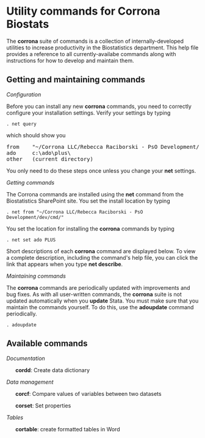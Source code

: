 <h1>Utility commands for Corrona Biostats</h1>

The <b>corrona</b> suite of commands is a collection of internally-developed
utilities to increase productivity in the Biostatistics department. This help
file provides a reference to all currently-availabe commands along with
instructions for how to develop and maintain them.

<h2>Getting and maintaining commands</h2>

<p><i>Configuration</i></p>
<p>Before you can install any new <b>corrona</b> commands, you need to correctly
configure your installation settings.  Verify your settings by typing </p>

<code>. net query</code>

<p>which should show you</p>
<pre>
from    "~/Corrona LLC/Rebecca Raciborski - PsO Development/dev/cmd/</code>
ado     c:\ado\plus\</code>
other   (current directory)
</pre>

<p>You only need to do these steps once unless you change your <b>net</b> settings.</p>

<i>Getting commands</i>

The Corrona commands are installed using the <b>net</b> command from the 
Biostatistics SharePoint site. You set the install location by typing

<code>. net from "~/Corrona LLC/Rebecca Raciborski - PsO Development/dev/cmd/"</code>

You set the location for installing the <b>corrona</b> commands by typing

<code>. net set ado PLUS</code>

Short descriptions of each <b>corrona</b> command are displayed below. To view a
complete description, including the command's help file, you can click the link
that appears when you type <b>net describe</b>.

<i>Maintaining commands</i>

The <b>corrona</b> commands are periodically updated with improvements and bug
fixes.  As with all user-written commands, the <b>corrona</b> suite is not
updated automatically when you <b>update</b> Stata. You must make sure that
you maintain the commands yourself. To do this, use the <b>adoupdate</b>
command periodically. 

<code>. adoupdate</code>

<h2>Available commands</h2>

<p><i>Documentation</i></p>
<ul>
<item><b>cordd</b>: Create data dictionary</item>
</ul>

<p><i>Data management</i></p>
<ul>
<item><b>corcf</b>: Compare values of variables between two datasets</item>
  
<item><b>corset</b>: Set properties</item>
</ul>

<p><i>Tables</i></p>
<ul>
<item><b>cortable</b>: create formatted tables in Word</item>
</ul>
